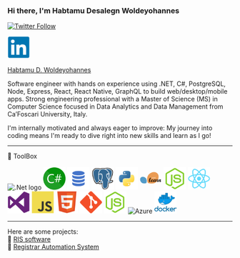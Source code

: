 ### Hi there, I'm Habtamu Desalegn Woldeyohannes
[![Twitter Follow](https://img.shields.io/twitter/follow/habtamud?color=1DA1F2&logo=twitter&style=for-the-badge)](https://twitter.com/intent/follow?original_referer=https%3A%2F%2Fgithub.com%2Fhabtamud&screen_name=habtamud)

<img src="https://github.com/devicons/devicon/blob/master/icons/linkedin/linkedin-original.svg" width="50" height="50" /> <div class="badge-base LI-profile-badge" data-locale="en_US" data-size="medium" data-theme="dark" data-type="VERTICAL" data-vanity="habtamudesalegn" data-version="v1"><a class="badge-base__link LI-simple-link" href="https://www.linkedin.com/in/habtamudesalegn?trk=profile-badge">Habtamu D. Woldeyohannes</a></div>

Software engineer with hands on experience using .NET, C#, PostgreSQL, Node, Express, React, React Native, GraphQL to build web/desktop/mobile apps. Strong engineering professional with a Master of Science (MS) in Computer Science focused in Data Analytics and Data Management from Ca’Foscari University, Italy.

I'm internally motivated and always eager to improve: My journey into coding means I'm ready to dive right into new skills and learn as I go!

---

🧰 ToolBox
<br />
<br />
<img src="https://adrianwilczynski.gallerycdn.vsassets.io/extensions/adrianwilczynski/asp-net-core-switcher/2.0.2/1577043327534/Microsoft.VisualStudio.Services.Icons.Default"  alt=".Net logo" width="50" hieght="50"/> 
<img src="https://raw.githubusercontent.com/github/explore/80688e429a7d4ef2fca1e82350fe8e3517d3494d/topics/csharp/csharp.png"  alt="C# logo" width="50" hieght="50"/> 
<img src="https://raw.githubusercontent.com/github/explore/80688e429a7d4ef2fca1e82350fe8e3517d3494d/topics/sql/sql.png"  alt="SQL logo" width="50" hieght="50"/> 
<img src="https://github.com/devicons/devicon/blob/master/icons/postgresql/postgresql-original.svg"  alt="PostGreSQL logo" width="50" hieght="50"/> 
<img src="https://raw.githubusercontent.com/github/explore/80688e429a7d4ef2fca1e82350fe8e3517d3494d/topics/python/python.png"  alt="Python logo" width="50" hieght="50"/> 
<img src="https://raw.githubusercontent.com/github/explore/80688e429a7d4ef2fca1e82350fe8e3517d3494d/topics/scikit-learn/scikit-learn.png"  alt="scikit-learn logo" width="50" hieght="50"/> 
<img src="https://github.com/devicons/devicon/blob/master/icons/nodejs/nodejs-original.svg"  alt="Node Logo" width="50" hieght="50"/> 
<img src="https://github.com/devicons/devicon/blob/master/icons/react/react-original.svg"  alt="React logo" width="50" hieght="50"/> 
<img src="https://github.com/devicons/devicon/blob/master/icons/visualstudio/visualstudio-plain.svg"  alt="VSCode Logo" width="50" hieght="50"/>
<img src="https://github.com/devicons/devicon/blob/master/icons/javascript/javascript-original.svg" alt="Javascript Logo" width="50" hieght="50" /> 
<img src="https://github.com/devicons/devicon/blob/master/icons/html5/html5-original.svg"  alt="HTML5 logo" width="50" hieght="50"/> 
<img src="https://github.com/devicons/devicon/blob/master/icons/git/git-original.svg"  alt="Git logo" width="50" hieght="50"/> 
<img src="https://github.com/devicons/devicon/blob/master/icons/nodejs/nodejs-original.svg"  alt="Node Logo" width="50" hieght="50"/> 
<img src="https://www.vectorlogo.zone/logos/microsoft_azure/microsoft_azure-icon.svg" alt="Azure" width="50" hieght="50" />
<img src="https://raw.githubusercontent.com/github/explore/80688e429a7d4ef2fca1e82350fe8e3517d3494d/topics/docker/docker.png" alt="Docker" width="50" hieght="50" />

---
Here are some projects:
<br />
💬 <a href="https://sites.google.com/view/ris-software/home">RIS software</a>
<br />
💬 <a href="https://sites.google.com/view/ras/student">Registrar Automation System</a>

